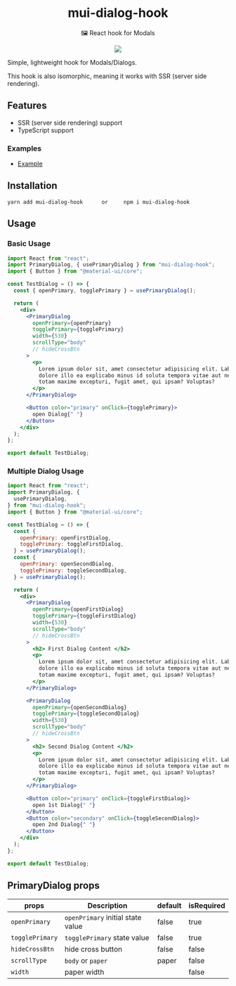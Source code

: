 <p style="text-align: center;" align="center">
    <h1 align="center">mui-dialog-hook</h1>
</p>
<p align="center">🖼 React hook for Modals</p>
<p align="center">
    <a href="https://github.com/Rasel141/mui-dialog-hook/pulls">
      <img src="https://camo.githubusercontent.com/d4e0f63e9613ee474a7dfdc23c240b9795712c96/68747470733a2f2f696d672e736869656c64732e696f2f62616467652f5052732d77656c636f6d652d627269676874677265656e2e737667" />
    </a>
</p>

Simple, lightweight hook for Modals/Dialogs.

This hook is also isomorphic, meaning it works with SSR (server side rendering).

## Features

- SSR (server side rendering) support
- TypeScript support

### Examples

- [Example](https://codesandbox.io/s/mui-dialog-hook-5t7ig)

## Installation

```shell
yarn add mui-dialog-hook      or     npm i mui-dialog-hook
```

## Usage

### Basic Usage

```jsx
import React from "react";
import PrimaryDialog, { usePrimaryDialog } from "mui-dialog-hook";
import { Button } from "@material-ui/core";

const TestDialog = () => {
  const { openPrimary, togglePrimary } = usePrimaryDialog();

  return (
    <div>
      <PrimaryDialog
        openPrimary={openPrimary}
        togglePrimary={togglePrimary}
        width={530}
        scrollType="body"
        // hideCrossBtn
      >
        <p>
          Lorem ipsum dolor sit, amet consectetur adipisicing elit. Labore alias
          dolore illo ea explicabo minus id soluta tempora vitae aut neque ullam
          totam maxime excepturi, fugit amet, qui ipsam? Voluptas?
        </p>
      </PrimaryDialog>

      <Button color="primary" onClick={togglePrimary}>
        open Dialog{" "}
      </Button>
    </div>
  );
};

export default TestDialog;
```

### Multiple Dialog Usage

```jsx
import React from "react";
import PrimaryDialog, {
  usePrimaryDialog,
} from "mui-dialog-hook";
import { Button } from "@material-ui/core";

const TestDialog = () => {
  const {
    openPrimary: openFirstDialog,
    togglePrimary: toggleFirstDialog,
  } = usePrimaryDialog();
  const {
    openPrimary: openSecondDialog,
    togglePrimary: toggleSecondDialog,
  } = usePrimaryDialog();

  return (
    <div>
      <PrimaryDialog
        openPrimary={openFirstDialog}
        togglePrimary={toggleFirstDialog}
        width={530}
        scrollType="body"
        // hideCrossBtn
      >
        <h2> First Dialog Content </h2>
        <p>
          Lorem ipsum dolor sit, amet consectetur adipisicing elit. Labore alias
          dolore illo ea explicabo minus id soluta tempora vitae aut neque ullam
          totam maxime excepturi, fugit amet, qui ipsam? Voluptas?
        </p>
      </PrimaryDialog>

      <PrimaryDialog
        openPrimary={openSecondDialog}
        togglePrimary={toggleSecondDialog}
        width={530}
        scrollType="body"
        // hideCrossBtn
      >
        <h2> Second Dialog Content </h2>
        <p>
          Lorem ipsum dolor sit, amet consectetur adipisicing elit. Labore alias
          dolore illo ea explicabo minus id soluta tempora vitae aut neque ullam
          totam maxime excepturi, fugit amet, qui ipsam? Voluptas?
        </p>
      </PrimaryDialog>

      <Button color="primary" onClick={toggleFirstDialog}>
        open 1st Dialog{" "}
      </Button>
      <Button color="secondary" onClick={toggleSecondDialog}>
        open 2nd Dialog{" "}
      </Button>
    </div>
  );
};

export default TestDialog;
```

## PrimaryDialog props

| props           | Description                       | default | isRequired |
| --------------- | --------------------------------- | ------- | ---------- |
| `openPrimary`   | `openPrimary` initial state value | false   | true       |
| `togglePrimary` | `togglePrimary` state value       | false   | true       |
| `hideCrossBtn`  | hide cross button                 | false   | false      |
| `scrollType`    | `body` or `paper`                 | paper   | false      |
| `width`         | paper width                       |         | false      |
